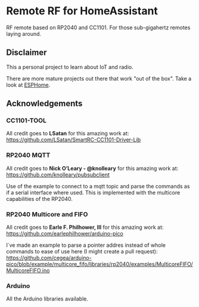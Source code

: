 # Remote RF for HomeAssistant
RF remote based on RP2040 and CC1101. For those sub-gigahertz remotes laying around. 

## Disclaimer
This a personal project to learn about IoT and radio.

There are more mature projects out there that work "out of the box". Take a look at [ESPHome](https://esphome.io/).

## Acknowledgements
### CC1101-TOOL

All credit goes to **LSatan** for this amazing work at: https://github.com/LSatan/SmartRC-CC1101-Driver-Lib

### RP2040 MQTT

All credit goes to **Nick O’Leary - @knolleary** for this amazing work at: https://github.com/knolleary/pubsubclient

Use of the example to connect to a mqtt topic and parse the commands as if a serial interface where used. This is implemented with the multicore capabilities of the RP2040.

### RP2040 Multicore and FIFO

All credit goes to **Earle F. Philhower, III** for this amazing work at: https://github.com/earlephilhower/arduino-pico

I´ve made an example to parse a pointer addres instead of whole commands to ease of use here (I might create a pull request): https://github.com/cegea/arduino-pico/blob/example/multicore_fifo/libraries/rp2040/examples/MulticoreFIFO/MulticoreFIFO.ino

### Arduino

All the Arduino libraries available.